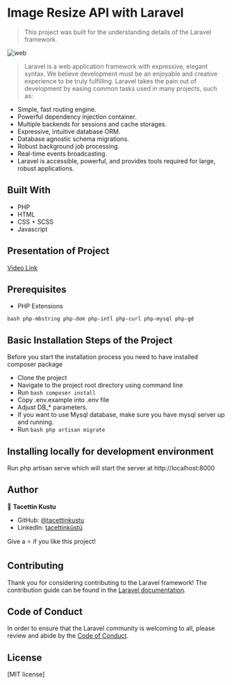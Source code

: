 # Image Resize API with Laravel
> This project was built for the understanding details of the Laravel framework.

![web](https://novasta.com.tr/wp-content/uploads/193-1939856_laravel-laravel-logo-png.png)

> Laravel is a web application framework with expressive, elegant syntax. We believe development must be an enjoyable and creative experience to be truly fulfilling. Laravel takes the pain out of development by easing common tasks used in many projects, such as:

* Simple, fast routing engine.
* Powerful dependency injection container.
* Multiple backends for sessions and cache storages.
* Expressive, intuitive database ORM.
* Database agnostic schema migrations.
* Robust background job processing.
* Real-time events broadcasting.
* Laravel is accessible, powerful, and provides tools required for large, robust applications.

## Built With

* PHP
* HTML
* CSS + SCSS
* Javascript

## Presentation of Project

[Video Link](https://drive.google.com/file/d/1CHZp85CaWAU3kYCWjxLKM65vASthxvcK/view?usp=sharing)

## Prerequisites

* PHP Extensions

```bash php-mbstring php-dom php-intl php-curl php-mysql php-gd ```

## Basic Installation Steps of the Project
Before you start the installation process you need to have installed composer package

* Clone the project
* Navigate to the project root directory using command line
* Run 
    ```bash composer install ```
* Copy .env.example into .env file
* Adjust DB_* parameters.
* If you want to use Mysql database, make sure you have mysql server up and running.
* Run 
    ```bash php artisan migrate ```
 
## Installing locally for development environment

Run php artisan serve which will start the server at http://localhost:8000

## Author
👤 **Tacettin Kustu**

- GitHub: [@tacettinkustu](https://github.com/tacettinkustu)
- LinkedIn: [tacettinküstü](https://www.linkedin.com/in/tacettin-k%C3%BCst%C3%BC-aaba721b5/)


Give a ⭐️ if you like this project!

## Contributing

Thank you for considering contributing to the Laravel framework! The contribution guide can be found in the [Laravel documentation](https://laravel.com/docs/contributions).

## Code of Conduct

In order to ensure that the Laravel community is welcoming to all, please review and abide by the [Code of Conduct](https://laravel.com/docs/contributions#code-of-conduct).

## License

[MIT license]
